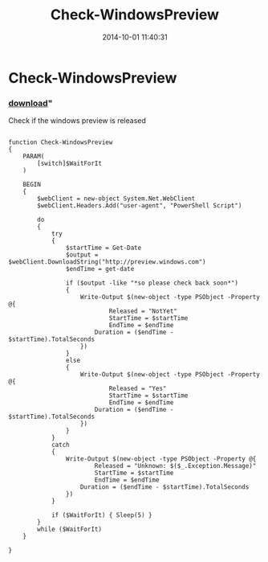 ﻿---
pid:            5474
parent:         0
children:       
poster:         Daniel Sorlov
title:          Check-WindowsPreview
date:           2014-10-01 11:40:31
format:         posh
---

# Check-WindowsPreview

### [download](5474.ps1)"

Check if the windows preview is released

```posh

function Check-WindowsPreview
{
	PARAM(
		[switch]$WaitForIt
	)

	BEGIN
	{
		$webClient = new-object System.Net.WebClient
		$webClient.Headers.Add("user-agent", "PowerShell Script")
		
		do
		{
			try
			{
 				$startTime = Get-Date
 				$output = $webClient.DownloadString("http://preview.windows.com")
 				$endTime = get-date

	 			if ($output -like "*so please check back soon*")
				{
					Write-Output $(new-object -type PSObject -Property @{
     						Released = "NotYet"
     						StartTime = $startTime
     						EndTime = $endTime
						Duration = ($endTime - $startTime).TotalSeconds
					})
				}
				else
				{
					Write-Output $(new-object -type PSObject -Property @{
     						Released = "Yes"
     						StartTime = $startTime
     						EndTime = $endTime
						Duration = ($endTime - $startTime).TotalSeconds
					})
				}
			}
			catch
			{
				Write-Output $(new-object -type PSObject -Property @{
     					Released = "Unknown: $($_.Exception.Message)"
     					StartTime = $startTime
     					EndTime = $endTime
					Duration = ($endTime - $startTime).TotalSeconds
				})
			}

 			if ($WaitForIt) { Sleep(5) }
		}
		while ($WaitForIt)
	}

}
```
